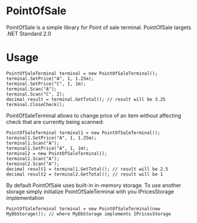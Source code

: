 # PointOfSale
PointOfSale is a simple library for Point of sale terminal.
PointOfSale targets .NET Standard 2.0


# Usage

```
PointOfSaleTerminal terminal = new PointOfSaleTerminal();
terminal.SetPrice("A", 1, 1.25m);
terminal.SetPrice("C", 1, 1m);
terminal.Scan("A");
terminal.Scan("C", 2);
decimal result = terminal.GetTotal(); // result will be 3.25
terminal.CloseCheck();
```

PointOfSaleTerminal allows to change price of an item without affecting check that are currently being scanned:

```
PointOfSaleTerminal terminal1 = new PointOfSaleTerminal();
terminal1.SetPrice("A", 1, 1.25m);
terminal1.Scan("A");
terminal1.SetPrice("A", 1, 1m);
terminal2 = new PointOfSaleTerminal();
terminal1.Scan("A");
terminal2.Scan("A");
decimal result1 = terminal1.GetTotal(); // result will be 2.5
decimal result2 = terminal2.GetTotal(); // result will be 1
```


By default PointOfSale uses built-in in-memory storage. To use another storage simply initialize PointOfSaleTerminal with you IPricesStorage implementation

```
PointOfSaleTerminal terminal = new PointOfSaleTerminal(new MyDbStorage()); // where MyDbStorage implements IPricesStorage
```
